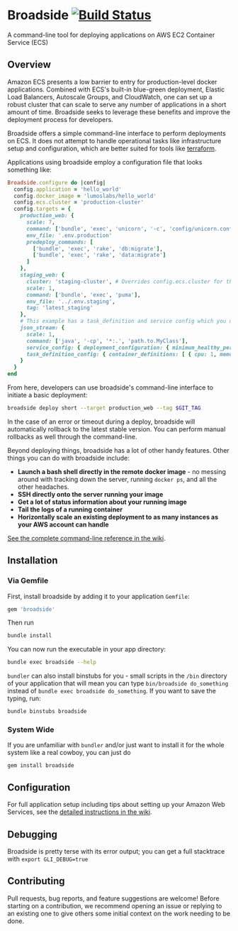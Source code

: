 # Broadside [![Build Status](https://travis-ci.org/lumoslabs/broadside.svg?branch=master)](https://travis-ci.org/lumoslabs/broadside)

A command-line tool for deploying applications on AWS EC2 Container Service (ECS)

## Overview
Amazon ECS presents a low barrier to entry for production-level docker applications. Combined with ECS's built-in blue-green deployment, Elastic Load Balancers, Autoscale Groups, and CloudWatch, one can set up a robust cluster that can scale to serve any number of applications in a short amount of time. Broadside seeks to leverage these benefits and improve the deployment process for developers.

Broadside offers a simple command-line interface to perform deployments on ECS. It does not attempt to handle operational tasks like infrastructure setup and configuration, which are better suited for tools like [terraform](https://www.terraform.io/).

Applications using broadside employ a configuration file that looks something like:

```ruby
Broadside.configure do |config|
  config.application = 'hello_world'
  config.docker_image = 'lumoslabs/hello_world'
  config.ecs.cluster = 'production-cluster'
  config.targets = {
    production_web: {
      scale: 7,
      command: ['bundle', 'exec', 'unicorn', '-c', 'config/unicorn.conf.rb'],
      env_file: '.env.production'
      predeploy_commands: [
        ['bundle', 'exec', 'rake', 'db:migrate'],
        ['bundle', 'exec', 'rake', 'data:migrate']
      ]
    },
    staging_web: {
      cluster: 'staging-cluster', # Overrides config.ecs.cluster for this target only
      scale: 1,
      command: ['bundle', 'exec', 'puma'],
      env_file: '../.env.staging',
      tag: 'latest_staging'
    },
    # This example has a task_definition and service config which you use to bootstrap a new AWS Service
    json_stream: {
      scale: 1,
      command: ['java', '-cp', '*:.', 'path.to.MyClass'],
      service_config: { deployment_configuration: { minimum_healthy_percent: 0.5 } },
      task_definition_config: { container_definitions: [ { cpu: 1, memory: 2000, } ] }
    }
  }
end
```

From here, developers can use broadside's command-line interface to initiate a basic deployment:

```bash
broadside deploy short --target production_web --tag $GIT_TAG
```

In the case of an error or timeout during a deploy, broadside will automatically rollback to the latest stable version. You can perform manual rollbacks as well through the command-line.

Beyond deploying things, broadside has a lot of other handy features.  Other things you can do with broadside include:

- **Launch a bash shell directly in the remote docker image** - no messing around with tracking down the server, running `docker ps`, and all the other headaches.
- **SSH directly onto the server running your image**
- **Get a lot of status information about your running image**
- **Tail the logs of a running container**
- **Horizontally scale an existing deployment to as many instances as your AWS account can handle**

[See the complete command-line reference in the wiki](https://github.com/lumoslabs/broadside/wiki/CLI-reference).


## Installation
### Via Gemfile
First, install broadside by adding it to your application `Gemfile`:

```ruby
gem 'broadside'
```

Then run
```bash
bundle install
```

You can now run the executable in your app directory:
```bash
bundle exec broadside --help
```

`bundler` can also install binstubs for you - small scripts in the `/bin` directory of your application that will mean you can type `bin/broadside do_something` instead of `bundle exec broadside do_something`.  If you want to save the typing, run:

```bash
bundle binstubs broadside
```

### System Wide
If you are unfamiliar with `bundler` and/or just want to install it for the whole system like a real cowboy, you can just do
```
gem install broadside
```

## Configuration
For full application setup including tips about setting up your Amazon Web Services, see the [detailed instructions in the wiki](https://github.com/lumoslabs/broadside/wiki).

## Debugging
Broadside is pretty terse with its error output; you can get a full stacktrace with `export GLI_DEBUG=true`

## Contributing
Pull requests, bug reports, and feature suggestions are welcome! Before starting on a contribution, we recommend opening an issue or replying to an existing one to give others some initial context on the work needing to be done.
